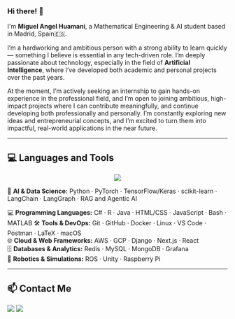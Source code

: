 ### **Hi there!** 👋

I'm **Miguel Angel Huamani**, a Mathematical Engineering & AI student based in Madrid, Spain🇪🇸.

I’m a hardworking and ambitious person with a strong ability to learn quickly — something I believe is essential in any tech-driven role. I’m deeply passionate about technology, especially in the field of **Artificial Intelligence**, where I’ve developed both academic and personal projects over the past years. 

At the moment, I’m actively seeking an internship to gain hands-on experience in the professional field, and I’m open to joining ambitious, high-impact projects where I can contribute meaningfully, and continue developing both professionally and personally. I’m constantly exploring new ideas and entrepreneurial concepts, and I’m excited to turn them into impactful, real-world applications in the near future.


---

## 💻 Languages and Tools
<p align="center">
  <a href="https://skillicons.dev">
    <img src="https://skillicons.dev/icons?i=python,pytorch,tensorflow,sklearn,matlab,cs,r,html,css,js,bash,git,github,docker,linux,vscode,postman,latex,apple,aws,django,nextjs,react,redis,mysql,mongodb,grafana,ros,unity,raspberrypi" />
  </a>
</p>

<p align="center">

🧠 <strong>AI & Data Science:</strong> Python · PyTorch · TensorFlow/Keras · scikit-learn · LangChain · LangGraph · RAG and Agentic AI

💻 <strong>Programming Languages:</strong> C# · R · Java · HTML/CSS · JavaScript · Bash · MATLAB 
🛠️ <strong>Tools & DevOps:</strong> Git · GitHub · Docker · Linux · VS Code · Postman · LaTeX · macOS  
🌐 <strong>Cloud & Web Frameworks:</strong> AWS · GCP · Django · Next.js · React  
🗄️ <strong>Databases & Analytics:</strong> Redis · MySQL · MongoDB · Grafana  
🤖 <strong>Robotics & Simulations:</strong> ROS · Unity · Raspberry Pi


---

## 📫 Contact Me

<p align="left">
  <a href="mailto:miguelangel01082004@gmail.com"><img src="https://img.shields.io/badge/Gmail-D14836?style=flat&logo=gmail&logoColor=white" /></a>
  <a href="https://www.linkedin.com/in/miguelangelhuamani"><img src="https://img.shields.io/badge/LinkedIn-0077B5?style=flat&logo=linkedin&logoColor=white" /></a>
</p>
